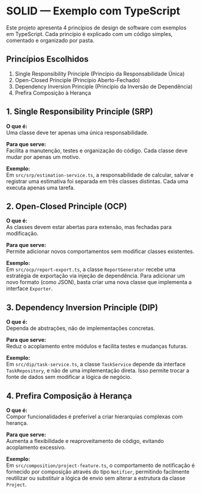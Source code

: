 # SOLID — Exemplo com TypeScript

Este projeto apresenta 4 princípios de design de software com exemplos em TypeScript. Cada princípio é explicado com um código simples, comentado e organizado por pasta.

## Princípios Escolhidos

1. Single Responsibility Principle (Princípio da Responsabilidade Única)  
2. Open-Closed Principle (Princípio Aberto-Fechado)  
3. Dependency Inversion Principle (Princípio da Inversão de Dependência)  
4. Prefira Composição à Herança


## 1. Single Responsibility Principle (SRP)

**O que é:**  
Uma classe deve ter apenas uma única responsabilidade.

**Para que serve:**  
Facilita a manutenção, testes e organização do código. Cada classe deve mudar por apenas um motivo.

**Exemplo:**  
Em `src/srp/estimation-service.ts`, a responsabilidade de calcular, salvar e registrar uma estimativa foi separada em três classes distintas. Cada uma executa apenas uma tarefa.


## 2. Open-Closed Principle (OCP)

**O que é:**  
As classes devem estar abertas para extensão, mas fechadas para modificação.

**Para que serve:**  
Permite adicionar novos comportamentos sem modificar classes existentes.

**Exemplo:**  
Em `src/ocp/report-export.ts`, a classe `ReportGenerator` recebe uma estratégia de exportação via injeção de dependência. Para adicionar um novo formato (como JSON), basta criar uma nova classe que implementa a interface `Exporter`.


## 3. Dependency Inversion Principle (DIP)

**O que é:**  
Dependa de abstrações, não de implementações concretas.

**Para que serve:**  
Reduz o acoplamento entre módulos e facilita testes e mudanças futuras.

**Exemplo:**  
Em `src/dip/task-service.ts`, a classe `TaskService` depende da interface `TaskRepository`, e não de uma implementação direta. Isso permite trocar a fonte de dados sem modificar a lógica de negócio.


## 4. Prefira Composição à Herança

**O que é:**  
Compor funcionalidades é preferível a criar hierarquias complexas com herança.

**Para que serve:**  
Aumenta a flexibilidade e reaproveitamento de código, evitando acoplamento excessivo.

**Exemplo:**  
Em `src/composition/project-feature.ts`, o comportamento de notificação é fornecido por composição através do tipo `Notifier`, permitindo facilmente reutilizar ou substituir a lógica de envio sem alterar a estrutura da classe `Project`.
